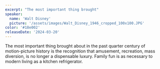 ```yaml
---
excerpt: "The most important thing brought"
speaker:
  name: 'Walt Disney'
  picture: '/assets/images/Walt_Disney_1946_cropped_100x100.JPG'
color: '#18e002'
releaseDate: '2024-03-20'
---
```

The most important thing brought about in the past quarter century of motion-picture history is the recognition that amusement, recreation, mass diversion, is no longer a dispensable luxury. Family fun is as necessary to modern living as a kitchen refrigerator.